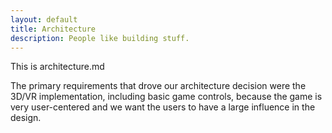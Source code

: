 ```yaml
---
layout: default
title: Architecture
description: People like building stuff.
---
```

<p>This is architecture.md</p>

The primary requirements that drove our architecture decision were the 3D/VR implementation, including basic game controls, because the game is very user-centered and we want the users to have a large influence in the design. 

 
